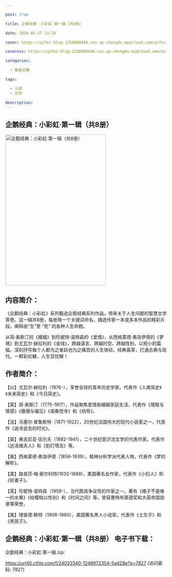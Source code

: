 ```yaml
---

post: true

title: 企鹅经典：小彩虹·第一辑（共8册）

date: 2024-05-27 13:24

cover: https://qifei-blog-1256009448.cos.ap-chengdu.myqcloud.com/qifei-blog/65eebd249f345e8d030ca3be.jpg

coveross: https://qifei-blog-1256009448.cos.ap-chengdu.myqcloud.com/qifei-blog/65eebd249f345e8d030ca3be.jpg

categories:

  - 套装合集

tags:

  - 小说
  - 文学

description:
---
```


## 企鹅经典：小彩虹·第一辑（共8册）
<img alt="企鹅经典：小彩虹·第一辑（共8册） " class="aligncenter loaded" data-was-processed="true" decoding="async" fetchpriority="high" height="471" src="https://qifei-blog-1256009448.cos.ap-chengdu.myqcloud.com/qifei-blog/65eebd249f345e8d030ca3be.jpg " style="cursor: zoom-in;" width="314"/>

## 内容简介：

《企鹅经典：小彩虹》系列甄选企鹅经典系列作品，带来关于人生问题的智慧文学答卷。这一辑共8册，每册用一个关键词命名，摘选作家一本或多本作品的精彩片段，阐释由“生”至 “死” 的各种人生命题。<br/>

从简·奥斯汀的《婚姻》到珍妮特·温特森的《爱情》，从西格蒙德·弗洛伊德的《梦境》到尤瓦尔·赫拉利的《金钱》，跨越语言、跨越时空、跨越性别，以短小的篇幅，深刻抒写每个人都为之雀跃也为之痛苦的人生体验。经典荟萃，打通古典与现代。一颗彩虹糖，人生百忧解！

## 作者简介：

【以】尤瓦尔·赫拉利（1976-），享誉全球的青年历史学家。代表作《人类简史》《未来简史》和《今日简史》。<br/>

【英】简·奥斯汀（1775-1817），作品聚焦爱情和婚姻家庭生活，代表作《理智与情感》《傲慢与偏见》《诺桑觉寺》和《劝导》。<br/>

【法】马塞尔·普鲁斯特（1871-1922），20世纪法国伟大的现代小说家之一，代表作《追寻逝去的时光》。<br/>

【英】弗吉尼亚·伍尔夫（1882-1941），二十世纪意识流文学的代表作家。代表作《达洛维夫人》和《到灯塔去》等。<br/>

【奥】西格蒙德·弗洛伊德（1856-1939），精神分析学派代表人物，代表作《梦的解析》。<br/>

【美】路易莎·梅·奥尔科特(1832-1888)，美国著名女作家，代表作《小妇人》和《好妻子》。<br/>

【英】珍妮特·温特森（1959-），当代颇具争议性的作家之一。著有《橘子不是唯一的水果》《给樱桃以性别》和《时间之间》等。曾获惠特布莱德奖和大英帝国勋章等荣誉。<br/>

【美】理查德·赖特（1908-1960），美国著名黑人小说家。代表作《土生子》和《黑孩子》。

## 企鹅经典：小彩虹·第一辑（共8册） 电子书下载：



企鹅经典：小彩虹·第一辑.zip: 

https://url40.ctfile.com/f/24033340-1249972354-5a428e?p=7827 (访问密码: 7827)
